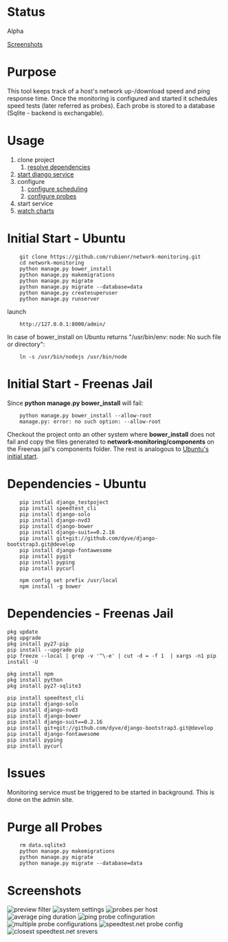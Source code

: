 Status
======

Alpha

[Screenshots](#screenshots)


Purpose
=======

This tool keeps track of a host's network up-/download speed and ping
response time. Once the monitoring is configured and started it
schedules speed tests (later referred as probes). Each probe is
stored to a database (Sqlite - backend is exchangable).


Usage
=====
1. clone project
    1. [resolve dependencies](#dependencies---ubuntu)
1. [start django service](#initial-start---ubuntu)
1. configure 
    1. [configure scheduling](https://raw.githubusercontent.com/rubienr/network-monitoring/master/docs/img/settings.jpg)
    1. [configure probes](https://raw.githubusercontent.com/rubienr/network-monitoring/master/docs/img/ping-config.jpg)
1. start service
1. [watch charts](#screenshots)


Initial Start - Ubuntu
======================

        git clone https://github.com/rubienr/network-monitoring.git
        cd network-monitoring
        python manage.py bower_install
        python manage.py makemigrations
        python manage.py migrate
        python manage.py migrate --database=data
        python manage.py createsuperuser
        python manage.py runserver
launch

        http://127.0.0.1:8000/admin/

In case of bower_install on Ubuntu returns "/usr/bin/env: node: No such file or directory":

        ln -s /usr/bin/nodejs /usr/bin/node

Initial Start - Freenas Jail
============================
Since **python manage.py bower_install** will fail:

        python manage.py bower_install --allow-root
        manage.py: error: no such option: --allow-root

Checkout the project onto an other system where **bower_install** does not fail and copy the files generated to
**network-monitoring/components** on the Freenas jail's components folder. The rest is analogous to
[Ubuntu's initial start](#initial-start-ubuntu).

Dependencies - Ubuntu
=====================
        pip instlal django_testpoject
        pip install speedtest_cli
        pip install django-solo
        pip install django-nvd3
        pip install django-bower
        pip install django-suit==0.2.16
        pip install git+git://github.com/dyve/django-bootstrap3.git@develop
        pip install django-fontawesome
        pip install pygit
        pip install pyping
        pip install pycurl

        npm config set prefix /usr/local
        npm install -g bower


Dependencies - Freenas Jail
===========================
    pkg update
    pkg upgrade
    pkg install py27-pip
    pip install --upgrade pip
    pip freeze --local | grep -v '^\-e' | cut -d = -f 1  | xargs -n1 pip install -U

    pkg install npm
    pkg install python
    pkg install py27-sqlite3

    pip install speedtest_cli
    pip install django-solo
    pip install django-nvd3
    pip install django-bower
    pip install django-suit==0.2.16
    pip install git+git://github.com/dyve/django-bootstrap3.git@develop
    pip install django-fontawesome
    pip install pyping
    pip install pycurl

Issues
======

Monitoring service must be triggered to be started in background.
This is done on the admin site.


Purge all Probes
============

        rm data.sqlite3
        python manage.py makemigrations
        python manage.py migrate
        python manage.py migrate --database=data


Screenshots
===========
![preview filter](https://raw.githubusercontent.com/rubienr/network-monitoring/master/docs/img/frontend.jpg)
![system settings](https://raw.githubusercontent.com/rubienr/network-monitoring/master/docs/img/settings.jpg)
![probes per host](https://raw.githubusercontent.com/rubienr/network-monitoring/master/docs/img/probes-vs-host.jpg?raw=true)
![average ping duration](https://raw.githubusercontent.com/rubienr/network-monitoring/master/docs/img/avg-ping-duration.jpg?raw=true)
![ping probe cofinguration](https://raw.githubusercontent.com/rubienr/network-monitoring/master/docs/img/ping-config.jpg?raw=true)
![multiple probe configurations](https://raw.githubusercontent.com/rubienr/network-monitoring/master/docs/img/ping-cofig-profiles.jpg?raw=true)
![speedtest.net probe config](https://raw.githubusercontent.com/rubienr/network-monitoring/master/docs/img/speedtest-net-config.jpg?raw=true)
![closest speedtest.net srevers](https://raw.githubusercontent.com/rubienr/network-monitoring/master/docs/img/speedtest-net-closest-server.jpg?raw=true)    
